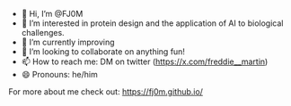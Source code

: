 - 👋 Hi, I’m @FJ0M
- 👀 I’m interested in protein design and the application of AI to biological challenges.
- 🌱 I’m currently improving 
- 💞️ I’m looking to collaborate on anything fun!
- 📫 How to reach me: DM on twitter (https://x.com/freddie__martin)
- 😄 Pronouns: he/him

For more about me check out: https://fj0m.github.io/
